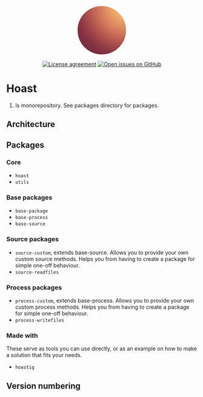<div align="center">

  [![](icons/128.png)](https://hoast.js.org)

  [![License agreement](https://img.shields.io/github/license/hoast/hoast.svg?style=flat-square&maxAge=86400)](https://github.com/hoast/hoast/blob/master/LICENSE)
  [![Open issues on GitHub](https://img.shields.io/github/issues/hoast/hoast.svg?style=flat-square&maxAge=86400)](https://github.com/hoast/hoast/issues)

</div>

# Hoast

1. Is monorepository. See packages directory for packages.

## Architecture



## Packages

### Core

- `hoast`
- `utils`

### Base packages

- `base-package`
- `base-process`
- `base-source`

### Source packages

- `source-custom`, extends base-source. Allows you to provide your own custom source methods. Helps you from having to create a package for simple one-off behaviour.
- `source-readfiles`

### Process packages

- `process-custom`, extends base-process. Allows you to provide your own custom process methods. Helps you from having to create a package for simple one-off behaviour.
- `process-writefiles`

### Made with

These serve as tools you can use directly, or as an example on how to make a solution that fits your needs.

- `hoastig`

## Version numbering


